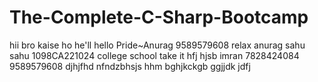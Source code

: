 # The-Complete-C-Sharp-Bootcamp
hii bro kaise ho 
he'll 
hello 
Pride~Anurag 
9589579608
relax anurag 
sahu sahu 1098CA221024
college school 
take it hfj
hjsb imran 
7828424084
9589579608
djhjfhd
nfndzbhsjs
hhm
bghjkckgb
ggjjdk
jdfj
